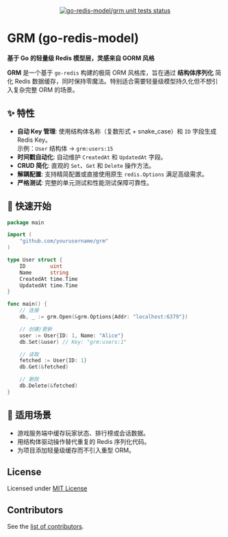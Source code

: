 
<p align="center">
  <a href="https://github.com/go-redis-model/grm/actions?query=workflow%3Aunit-tests"><img alt="go-redis-model/grm unit tests status" src="https://github.com/go-redis-model/grm/workflows/unit-tests/badge.svg"></a>
</p>

# GRM (go-redis-model) 
**基于 Go 的轻量级 Redis 模型层，灵感来自 GORM 风格**

**GRM** 是一个基于 `go-redis` 构建的极简 ORM 风格库，旨在通过 **结构体序列化** 简化 Redis 数据缓存，同时保持零魔法。特别适合需要轻量级模型持久化但不想引入复杂完整 ORM 的场景。

## ✨ 特性
- **自动 Key 管理**: 使用结构体名称（复数形式 + snake_case）和 `ID` 字段生成 Redis Key。  
  示例：`User` 结构体 → `grm:users:15`
- **时间戳自动化**: 自动维护 `CreatedAt` 和 `UpdatedAt` 字段。
- **CRUD 简化**: 直观的 `Set`、`Get` 和 `Delete` 操作方法。
- **解耦配置**: 支持精简配置或直接使用原生 `redis.Options` 满足高级需求。
- **严格测试**: 完整的单元测试和性能测试保障可靠性。

## 🚀 快速开始
```go
package main

import (
    "github.com/yourusername/grm"
)

type User struct {
    ID        uint
    Name      string
    CreatedAt time.Time
    UpdatedAt time.Time
}

func main() {
    // 连接
    db, _ := grm.Open(&grm.Options{Addr: "localhost:6379"})

    // 创建/更新
    user := User{ID: 1, Name: "Alice"}
    db.Set(&user) // Key: "grm:users:1"

    // 读取
    fetched := User{ID: 1}
    db.Get(&fetched) 

    // 删除
    db.Delete(&fetched)
}
```

## 🔧 适用场景
- 游戏服务端中缓存玩家状态、排行榜或会话数据。
- 用结构体驱动操作替代重复的 Redis 序列化代码。
- 为项目添加轻量级缓存而不引入重型 ORM。


## License

Licensed under [MIT License](./LICENSE)

## Contributors

See the [list of contributors](https://github.com/go-redis-model/grm/graphs/contributors).